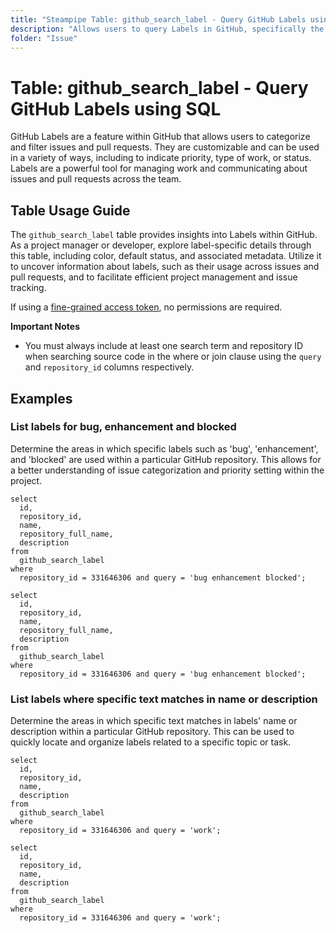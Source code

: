 ```yaml
---
title: "Steampipe Table: github_search_label - Query GitHub Labels using SQL"
description: "Allows users to query Labels in GitHub, specifically the metadata and details of labels that exist within a repository."
folder: "Issue"
---
```


# Table: github_search_label - Query GitHub Labels using SQL

GitHub Labels are a feature within GitHub that allows users to categorize and filter issues and pull requests. They are customizable and can be used in a variety of ways, including to indicate priority, type of work, or status. Labels are a powerful tool for managing work and communicating about issues and pull requests across the team.

## Table Usage Guide

The `github_search_label` table provides insights into Labels within GitHub. As a project manager or developer, explore label-specific details through this table, including color, default status, and associated metadata. Utilize it to uncover information about labels, such as their usage across issues and pull requests, and to facilitate efficient project management and issue tracking.

If using a [fine-grained access token](https://docs.github.com/en/authentication/keeping-your-account-and-data-secure/managing-your-personal-access-tokens#creating-a-fine-grained-personal-access-token), no permissions are required.

**Important Notes**
- You must always include at least one search term and repository ID when searching source code in the where or join clause using the `query` and `repository_id` columns respectively.

## Examples

### List labels for bug, enhancement and blocked
Determine the areas in which specific labels such as 'bug', 'enhancement', and 'blocked' are used within a particular GitHub repository. This allows for a better understanding of issue categorization and priority setting within the project.

```sql+postgres
select
  id,
  repository_id,
  name,
  repository_full_name,
  description
from
  github_search_label
where
  repository_id = 331646306 and query = 'bug enhancement blocked';
```

```sql+sqlite
select
  id,
  repository_id,
  name,
  repository_full_name,
  description
from
  github_search_label
where
  repository_id = 331646306 and query = 'bug enhancement blocked';
```

### List labels where specific text matches in name or description
Determine the areas in which specific text matches in labels' name or description within a particular GitHub repository. This can be used to quickly locate and organize labels related to a specific topic or task.

```sql+postgres
select
  id,
  repository_id,
  name,
  description
from
  github_search_label
where
  repository_id = 331646306 and query = 'work';
```

```sql+sqlite
select
  id,
  repository_id,
  name,
  description
from
  github_search_label
where
  repository_id = 331646306 and query = 'work';
```